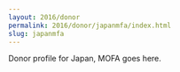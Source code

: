 ```yaml
---
layout: 2016/donor
permalink: 2016/donor/japanmfa/index.html
slug: japanmfa
---
```


Donor profile for Japan, MOFA goes here.

